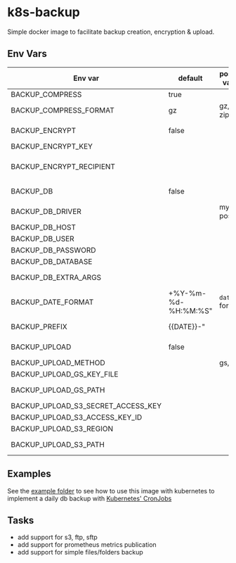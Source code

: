 # k8s-backup

Simple docker image to facilitate backup creation, encryption & upload.

## Env Vars

| Env var                   | default             | possible values | description |
|---------------------------| --------------------| ----------------| ----------------------|
| BACKUP_COMPRESS                    | true                |                 | compress backup files |
| BACKUP_COMPRESS_FORMAT             | gz                  |    gz, bz2, zip | compression format |
| BACKUP_ENCRYPT                     | false               |                 | encrypt the backup files |
| BACKUP_ENCRYPT_KEY                 |                     |                 | valid pgp public key |
| BACKUP_ENCRYPT_RECIPIENT           |                     |                 | email address associated with the public key |
| BACKUP_DB                          | false               |                 | export and backup a database |
| BACKUP_DB_DRIVER                   |                     | mysql, postgres | database engine |
| BACKUP_DB_HOST                     |                     |                 | db hostname |
| BACKUP_DB_USER                     |                     |                 | db user |
| BACKUP_DB_PASSWORD                 |                     |                 | db password |
| BACKUP_DB_DATABASE                 |                     |                 | db name |
| BACKUP_DB_EXTRA_ARGS               |                     |                 | extra args to provide to pg_dump/mysqldump |
| BACKUP_DATE_FORMAT                 | +%Y-%m-%d-%H:%M:%S" |   `date` format | format to use for dates |
| BACKUP_PREFIX                      | {{DATE}}-"          |                 | prefix to use for backup files |
| BACKUP_UPLOAD                      | false               |                 | upload the backups somewhere |
| BACKUP_UPLOAD_METHOD               |                     |          gs, s3 | type of destination |
| BACKUP_UPLOAD_GS_KEY_FILE          |                     |                 | path to gcloud key | |
| BACKUP_UPLOAD_GS_PATH              |                     |                 | destination path (gs://bucket/subfolder/) |
| BACKUP_UPLOAD_S3_SECRET_ACCESS_KEY |                     |                 | secret key for S3 |
| BACKUP_UPLOAD_S3_ACCESS_KEY_ID     |                     |                 | access key for S3 |
| BACKUP_UPLOAD_S3_REGION            |                     |                 | AWS region for S3 |
| BACKUP_UPLOAD_S3_PATH              |                     |                 | S3 path to store the backup into |


## Examples

See the [example folder](https://github.com/Quadrabee/k8s-backup/tree/master/examples/kubernetes) to see how to use this image with kubernetes to implement a daily db backup with [Kubernetes' CronJobs](https://kubernetes.io/docs/concepts/workloads/controllers/cron-jobs/)

## Tasks

- add support for s3, ftp, sftp
- add support for prometheus metrics publication
- add support for simple files/folders backup
